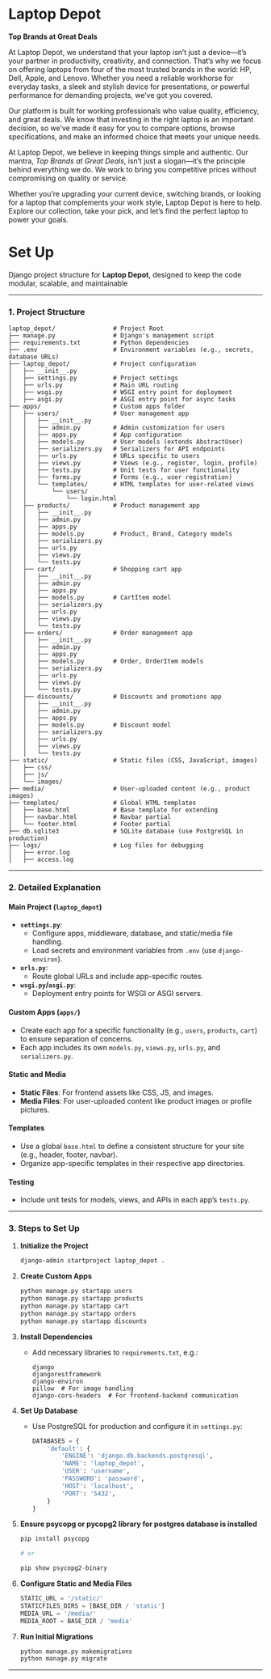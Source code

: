 # Laptop Depot

**Top Brands at Great Deals**  

At Laptop Depot, we understand that your laptop isn’t just a device—it’s your partner in productivity, creativity, and connection. That’s why we focus on offering laptops from four of the most trusted brands in the world: HP, Dell, Apple, and Lenovo. Whether you need a reliable workhorse for everyday tasks, a sleek and stylish device for presentations, or powerful performance for demanding projects, we’ve got you covered.  

Our platform is built for working professionals who value quality, efficiency, and great deals. We know that investing in the right laptop is an important decision, so we’ve made it easy for you to compare options, browse specifications, and make an informed choice that meets your unique needs.  

At Laptop Depot, we believe in keeping things simple and authentic. Our mantra, *Top Brands at Great Deals*, isn’t just a slogan—it’s the principle behind everything we do. We work to bring you competitive prices without compromising on quality or service.  

Whether you’re upgrading your current device, switching brands, or looking for a laptop that complements your work style, Laptop Depot is here to help. Explore our collection, take your pick, and let’s find the perfect laptop to power your goals.


# Set Up
Django project structure for **Laptop Depot**, designed to keep the code modular, scalable, and maintainable

---

### **1. Project Structure**

```plaintext
laptop_depot/                # Project Root
├── manage.py                # Django's management script
├── requirements.txt         # Python dependencies
├── .env                     # Environment variables (e.g., secrets, database URLs)
├── laptop_depot/            # Project configuration
│   ├── __init__.py
│   ├── settings.py          # Project settings
│   ├── urls.py              # Main URL routing
│   ├── wsgi.py              # WSGI entry point for deployment
│   ├── asgi.py              # ASGI entry point for async tasks
├── apps/                    # Custom apps folder
│   ├── users/               # User management app
│   │   ├── __init__.py
│   │   ├── admin.py         # Admin customization for users
│   │   ├── apps.py          # App configuration
│   │   ├── models.py        # User models (extends AbstractUser)
│   │   ├── serializers.py   # Serializers for API endpoints
│   │   ├── urls.py          # URLs specific to users
│   │   ├── views.py         # Views (e.g., register, login, profile)
│   │   ├── tests.py         # Unit tests for user functionality
│   │   ├── forms.py         # Forms (e.g., user registration)
│   │   └── templates/       # HTML templates for user-related views
│   │       └── users/
│   │           └── login.html
│   ├── products/            # Product management app
│   │   ├── __init__.py
│   │   ├── admin.py
│   │   ├── apps.py
│   │   ├── models.py        # Product, Brand, Category models
│   │   ├── serializers.py
│   │   ├── urls.py
│   │   ├── views.py
│   │   └── tests.py
│   ├── cart/                # Shopping cart app
│   │   ├── __init__.py
│   │   ├── admin.py
│   │   ├── apps.py
│   │   ├── models.py        # CartItem model
│   │   ├── serializers.py
│   │   ├── urls.py
│   │   ├── views.py
│   │   └── tests.py
│   ├── orders/              # Order management app
│   │   ├── __init__.py
│   │   ├── admin.py
│   │   ├── apps.py
│   │   ├── models.py        # Order, OrderItem models
│   │   ├── serializers.py
│   │   ├── urls.py
│   │   ├── views.py
│   │   └── tests.py
│   ├── discounts/           # Discounts and promotions app
│   │   ├── __init__.py
│   │   ├── admin.py
│   │   ├── apps.py
│   │   ├── models.py        # Discount model
│   │   ├── serializers.py
│   │   ├── urls.py
│   │   ├── views.py
│   │   └── tests.py
├── static/                  # Static files (CSS, JavaScript, images)
│   ├── css/
│   ├── js/
│   └── images/
├── media/                   # User-uploaded content (e.g., product images)
├── templates/               # Global HTML templates
│   ├── base.html            # Base template for extending
│   ├── navbar.html          # Navbar partial
│   └── footer.html          # Footer partial
├── db.sqlite3               # SQLite database (use PostgreSQL in production)
├── logs/                    # Log files for debugging
│   ├── error.log
│   ├── access.log
```

---

### **2. Detailed Explanation**

#### **Main Project (`laptop_depot`)**
- **`settings.py`**:
  - Configure apps, middleware, database, and static/media file handling.
  - Load secrets and environment variables from `.env` (use `django-environ`).
- **`urls.py`**:
  - Route global URLs and include app-specific routes.
- **`wsgi.py`/`asgi.py`**:
  - Deployment entry points for WSGI or ASGI servers.

#### **Custom Apps (`apps/`)**
- Create each app for a specific functionality (e.g., `users`, `products`, `cart`) to ensure separation of concerns.
- Each app includes its own `models.py`, `views.py`, `urls.py`, and `serializers.py`.

#### **Static and Media**
- **Static Files**: For frontend assets like CSS, JS, and images.
- **Media Files**: For user-uploaded content like product images or profile pictures.

#### **Templates**
- Use a global `base.html` to define a consistent structure for your site (e.g., header, footer, navbar).
- Organize app-specific templates in their respective app directories.

#### **Testing**
- Include unit tests for models, views, and APIs in each app’s `tests.py`.

---

### **3. Steps to Set Up**

1. **Initialize the Project**
   ```bash
   django-admin startproject laptop_depot .
   ```

2. **Create Custom Apps**
   ```bash
   python manage.py startapp users
   python manage.py startapp products
   python manage.py startapp cart
   python manage.py startapp orders
   python manage.py startapp discounts
   ```

3. **Install Dependencies**
   - Add necessary libraries to `requirements.txt`, e.g.:
     ```plaintext
     django
     djangorestframework
     django-environ
     pillow  # For image handling
     django-cors-headers  # For frontend-backend communication
     ```

4. **Set Up Database**
   - Use PostgreSQL for production and configure it in `settings.py`:
     ```python
     DATABASES = {
         'default': {
             'ENGINE': 'django.db.backends.postgresql',
             'NAME': 'laptop_depot',
             'USER': 'username',
             'PASSWORD': 'password',
             'HOST': 'localhost',
             'PORT': '5432',
         }
     }
     ```
5. **Ensure psycopg or pycopg2 library for postgres database is installed**
   ```python
   pip install psycopg

   # or

   pip show psycopg2-binary

   ```

6. **Configure Static and Media Files**
   ```python
   STATIC_URL = '/static/'
   STATICFILES_DIRS = [BASE_DIR / 'static']
   MEDIA_URL = '/media/'
   MEDIA_ROOT = BASE_DIR / 'media'
   ```

7. **Run Initial Migrations**
   ```bash
   python manage.py makemigrations
   python manage.py migrate
   ```

---


